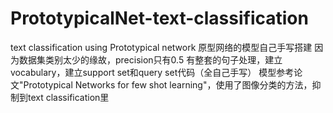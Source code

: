 # PrototypicalNet-text-classification
text classification using Prototypical network
原型网络的模型自己手写搭建
因为数据集类别太少的缘故，precision只有0.5
有整套的句子处理，建立vocabulary，建立support set和query set代码（全自己手写）
模型参考论文"Prototypical Networks for few shot learning"，使用了图像分类的方法，抑制到text classification里
